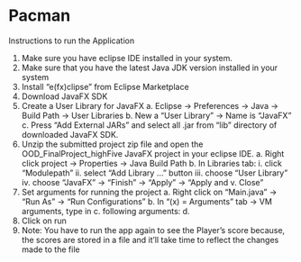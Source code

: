 # Pacman
 
Instructions to run the Application
1.	Make sure you have eclipse IDE installed in your system.
2.	Make sure that you have the latest Java JDK version installed in your system
3.	Install “e(fx)clipse” from Eclipse Marketplace
4.	Download JavaFX SDK
5.	Create a User Library for JavaFX
a.	Eclipse -> Preferences -> Java -> Build Path -> User Libraries
b.	New a “User Library” -> Name is “JavaFX”
c.	Press “Add External JARs” and select all .jar from “lib” directory of downloaded JavaFX SDK.
6.	Unzip the submitted project zip file and open the OOD_FinalProject_highFive JavaFX project in your eclipse IDE.
a.	Right click project -> Properties -> Java Build Path
b.	In Libraries tab:
i.	click “Modulepath” 
ii.	select “Add Library ...” button 
iii.	choose “User Library”
iv.	choose “JavaFX” -> “Finish” -> “Apply” -> “Apply and 
v.	Close”
7.	Set arguments for running the project
a.	Right click on “Main.java” -> “Run As” -> “Run Configurations”
b.	In “(x) = Arguments” tab -> VM arguments, type in 
c.	following arguments:
d.	 
8.	Click on run
9.	Note: You have to run the app again to see the Player’s score because, the scores are stored in a file and it’ll take time to reflect the changes made to the file

